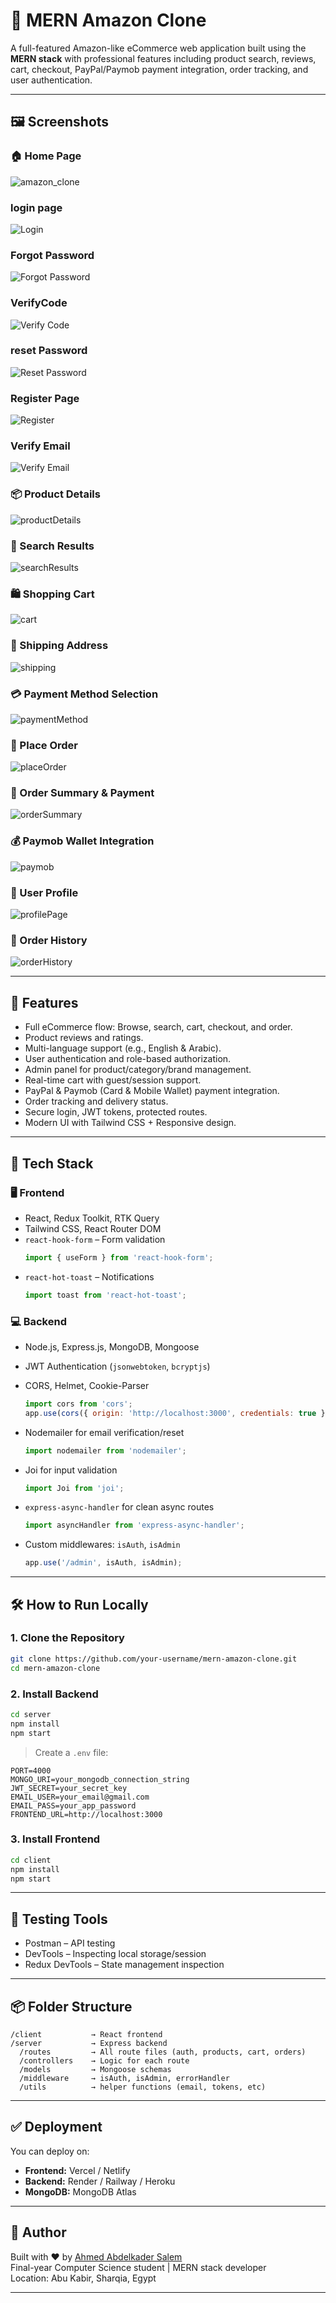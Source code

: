 
# 🛒 MERN Amazon Clone

A full-featured Amazon-like eCommerce web application built using the **MERN stack** with professional features including product search, reviews, cart, checkout, PayPal/Paymob payment integration, order tracking, and user authentication.

---

## 🖼️ Screenshots

### 🏠 Home Page
![amazon_clone](/client/public/images/homePage.png)

### login page
![Login](/client/public/images/sign.png)

### Forgot Password
![Forgot Password](/client/public/images/forgot.png)

### VerifyCode
![Verify Code](/client/public/images/verifyCode.png)

### reset Password
![Reset Password](/client/public/images/reset.png)

### Register Page
![Register](/client/public/images/signUp.png)

### Verify Email
![Verify Email](/client/public/images/verifyEm.png)

### 📦 Product Details
![productDetails](/client/public/images/detail.png)

### 🔎 Search Results
![searchResults](/client/public/images/search.png)

### 🛍️ Shopping Cart
![cart](/client/public/images/cart.png)

### 🚚 Shipping Address
![shipping](/client/public/images/ship.png)

### 💳 Payment Method Selection
![paymentMethod](/client/public/images/paymt.png)

### 🧾 Place Order
![placeOrder](/client/public/images/place.png)

### 📄 Order Summary & Payment
![orderSummary](/client/public/images/summary.png)

### 💰 Paymob Wallet Integration
![paymob](/client/public/images/payment.png)

### 👤 User Profile
![profilePage](/client/public/images/profilePage.png)

### 📜 Order History
![orderHistory](/client/public/images/order.png)

---

## 🚀 Features

- Full eCommerce flow: Browse, search, cart, checkout, and order.
- Product reviews and ratings.
- Multi-language support (e.g., English & Arabic).
- User authentication and role-based authorization.
- Admin panel for product/category/brand management.
- Real-time cart with guest/session support.
- PayPal & Paymob (Card & Mobile Wallet) payment integration.
- Order tracking and delivery status.
- Secure login, JWT tokens, protected routes.
- Modern UI with Tailwind CSS + Responsive design.

---

## 🧰 Tech Stack

### 🖥️ Frontend

- React, Redux Toolkit, RTK Query
- Tailwind CSS, React Router DOM
- `react-hook-form` – Form validation  
  ```js
  import { useForm } from 'react-hook-form';
  ```
- `react-hot-toast` – Notifications  
  ```js
  import toast from 'react-hot-toast';
  ```

### 💻 Backend

- Node.js, Express.js, MongoDB, Mongoose
- JWT Authentication (`jsonwebtoken`, `bcryptjs`)
- CORS, Helmet, Cookie-Parser  
  ```js
  import cors from 'cors';
  app.use(cors({ origin: 'http://localhost:3000', credentials: true }));
  ```

- Nodemailer for email verification/reset  
  ```js
  import nodemailer from 'nodemailer';
  ```

- Joi for input validation  
  ```js
  import Joi from 'joi';
  ```

- `express-async-handler` for clean async routes  
  ```js
  import asyncHandler from 'express-async-handler';
  ```

- Custom middlewares: `isAuth`, `isAdmin`
  ```js
  app.use('/admin', isAuth, isAdmin);
  ```

---

## 🛠️ How to Run Locally

### 1. Clone the Repository

```bash
git clone https://github.com/your-username/mern-amazon-clone.git
cd mern-amazon-clone
```

### 2. Install Backend

```bash
cd server
npm install
npm start
```

> Create a `.env` file:
```env
PORT=4000
MONGO_URI=your_mongodb_connection_string
JWT_SECRET=your_secret_key
EMAIL_USER=your_email@gmail.com
EMAIL_PASS=your_app_password
FRONTEND_URL=http://localhost:3000
```

### 3. Install Frontend

```bash
cd client
npm install
npm start
```

---

## 🧪 Testing Tools

- Postman – API testing
- DevTools – Inspecting local storage/session
- Redux DevTools – State management inspection

---

## 📦 Folder Structure

```
/client           → React frontend
/server           → Express backend
  /routes         → All route files (auth, products, cart, orders)
  /controllers    → Logic for each route
  /models         → Mongoose schemas
  /middleware     → isAuth, isAdmin, errorHandler
  /utils          → helper functions (email, tokens, etc)
```

---

## ✅ Deployment

You can deploy on:

- **Frontend:** Vercel / Netlify
- **Backend:** Render / Railway / Heroku
- **MongoDB:** MongoDB Atlas

---

## 🙌 Author

Built with ❤️ by [Ahmed Abdelkader Salem](https://github.com/Ahmed-abdelkader-salim)  
Final-year Computer Science student | MERN stack developer  
Location: Abu Kabir, Sharqia, Egypt

---
